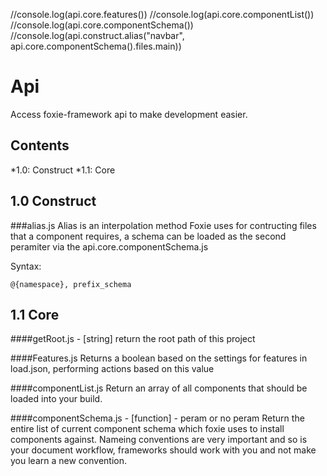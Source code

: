 //console.log(api.core.features())
//console.log(api.core.componentList())
//console.log(api.core.componentSchema())
//console.log(api.construct.alias("navbar", api.core.componentSchema().files.main))


# Api
Access foxie-framework api to make development easier.

## Contents

*1.0: Construct
*1.1: Core


## 1.0 Construct

###alias.js
Alias is an interpolation method Foxie uses for contructing files that a component requires, a schema can be loaded as the second peramiter via the api.core.componentSchema.js

Syntax:
```
@{namespace}, prefix_schema
```

## 1.1 Core
####getRoot.js - [string]
return the root path of this project

####Features.js
Returns a boolean based on the settings for features in load.json, performing actions based on this value

####componentList.js
Return an array of all components that should be loaded into your build.


####componentSchema.js - [function] - peram or no peram
Return the entire list of current component schema which foxie uses to install components against. Nameing conventions are very important and so is your document workflow, frameworks should work with you and not make you learn a new convention.
